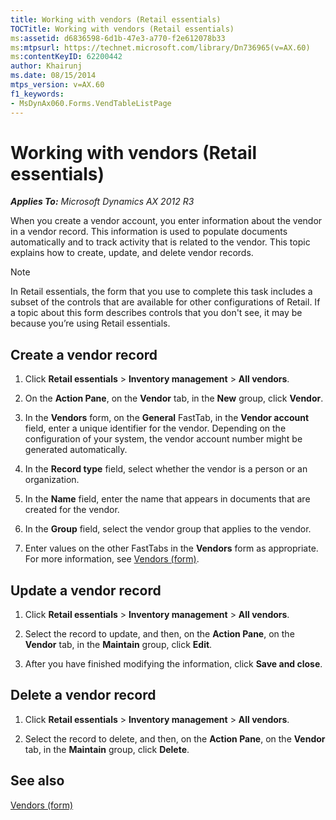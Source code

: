 ```yaml
---
title: Working with vendors (Retail essentials)
TOCTitle: Working with vendors (Retail essentials)
ms:assetid: d6836598-6d1b-47e3-a770-f2e612078b33
ms:mtpsurl: https://technet.microsoft.com/library/Dn736965(v=AX.60)
ms:contentKeyID: 62200442
author: Khairunj
ms.date: 08/15/2014
mtps_version: v=AX.60
f1_keywords:
- MsDynAx060.Forms.VendTableListPage
---
```


# Working with vendors (Retail essentials) 


_**Applies To:** Microsoft Dynamics AX 2012 R3_

When you create a vendor account, you enter information about the vendor in a vendor record. This information is used to populate documents automatically and to track activity that is related to the vendor. This topic explains how to create, update, and delete vendor records.


> [!NOTE]
> <P>In Retail essentials, the form that you use to complete this task includes a subset of the controls that are available for other configurations of Retail. If a topic about this form describes controls that you don't see, it may be because you’re using Retail essentials.</P>



## Create a vendor record

1.  Click **Retail essentials** \> **Inventory management** \> **All vendors**.

2.  On the **Action Pane**, on the **Vendor** tab, in the **New** group, click **Vendor**.

3.  In the **Vendors** form, on the **General** FastTab, in the **Vendor account** field, enter a unique identifier for the vendor. Depending on the configuration of your system, the vendor account number might be generated automatically.

4.  In the **Record type** field, select whether the vendor is a person or an organization.

5.  In the **Name** field, enter the name that appears in documents that are created for the vendor.

6.  In the **Group** field, select the vendor group that applies to the vendor.

7.  Enter values on the other FastTabs in the **Vendors** form as appropriate. For more information, see [Vendors (form)](https://technet.microsoft.com/library/aa592162\(v=ax.60\)).

## Update a vendor record

1.  Click **Retail essentials** \> **Inventory management** \> **All vendors**.

2.  Select the record to update, and then, on the **Action Pane**, on the **Vendor** tab, in the **Maintain** group, click **Edit**.

3.  After you have finished modifying the information, click **Save and close**.

## Delete a vendor record

1.  Click **Retail essentials** \> **Inventory management** \> **All vendors**.

2.  Select the record to delete, and then, on the **Action Pane**, on the **Vendor** tab, in the **Maintain** group, click **Delete**.

## See also

[Vendors (form)](https://technet.microsoft.com/library/aa592162\(v=ax.60\))

  



